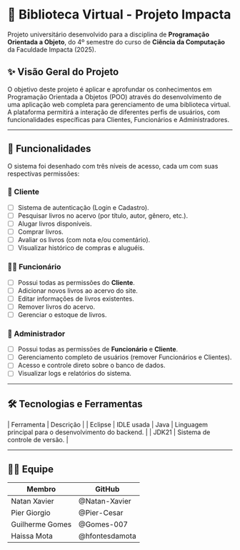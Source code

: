 # 📖 Biblioteca Virtual - Projeto Impacta

Projeto universitário desenvolvido para a disciplina de **Programação Orientada a Objeto**, do 4º semestre do curso de **Ciência da Computação** da Faculdade Impacta (2025).

## ✨ Visão Geral do Projeto

O objetivo deste projeto é aplicar e aprofundar os conhecimentos em Programação Orientada a Objetos (POO) através do desenvolvimento de uma aplicação web completa para gerenciamento de uma biblioteca virtual. A plataforma permitirá a interação de diferentes perfis de usuários, com funcionalidades específicas para Clientes, Funcionários e Administradores.

---

## 🚀 Funcionalidades

O sistema foi desenhado com três níveis de acesso, cada um com suas respectivas permissões:

### 👤 Cliente
- [ ] Sistema de autenticação (Login e Cadastro).
- [ ] Pesquisar livros no acervo (por título, autor, gênero, etc.).
- [ ] Alugar livros disponíveis.
- [ ] Comprar livros.
- [ ] Avaliar os livros (com nota e/ou comentário).
- [ ] Visualizar histórico de compras e aluguéis.

### 👨‍💼 Funcionário
- [ ] Possui todas as permissões do **Cliente**.
- [ ] Adicionar novos livros ao acervo do site.
- [ ] Editar informações de livros existentes.
- [ ] Remover livros do acervo.
- [ ] Gerenciar o estoque de livros.

### 👑 Administrador
- [ ] Possui todas as permissões de **Funcionário** e **Cliente**.
- [ ] Gerenciamento completo de usuários (remover Funcionários e Clientes).
- [ ] Acesso e controle direto sobre o banco de dados.
- [ ] Visualizar logs e relatórios do sistema.

---

## 🛠️ Tecnologias e Ferramentas

| Ferramenta | Descrição |
| Eclipse | IDLE usada
| Java    | Linguagem principal para o desenvolvimento do backend. |
| JDK21   | Sistema de controle de versão. |

---

## 👨‍💻 Equipe

| Membro | GitHub |
| --- | --- |
| Natan Xavier | @Natan-Xavier |
| Pier Giorgio | @Pier-Cesar |
| Guilherme Gomes | @Gomes-007 |
| Haissa Mota | @hfontesdamota |

